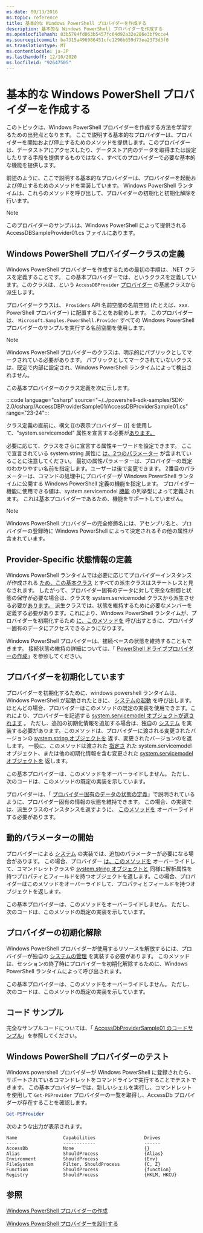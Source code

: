 ```yaml
---
ms.date: 09/13/2016
ms.topic: reference
title: 基本的な Windows PowerShell プロバイダーを作成する
description: 基本的な Windows PowerShell プロバイダーを作成する
ms.openlocfilehash: 03b5784fd063b5457fc64d92a32e286e3bf9cce4
ms.sourcegitcommit: ba7315a496986451cfc1296b659d73ea2373d3f0
ms.translationtype: MT
ms.contentlocale: ja-JP
ms.lasthandoff: 12/10/2020
ms.locfileid: "92647505"
---
```

# <a name="creating-a-basic-windows-powershell-provider"></a>基本的な Windows PowerShell プロバイダーを作成する

このトピックは、Windows PowerShell プロバイダーを作成する方法を学習するための出発点となります。 ここで説明する基本的なプロバイダーは、プロバイダーを開始および停止するためのメソッドを提供します。このプロバイダーは、データストアにアクセスしたり、データストア内のデータを取得または設定したりする手段を提供するものではなく、すべてのプロバイダーで必要な基本的な機能を提供します。

前述のように、ここで説明する基本的なプロバイダーは、プロバイダーを起動および停止するためのメソッドを実装しています。 Windows PowerShell ランタイムは、これらのメソッドを呼び出して、プロバイダーの初期化と初期化解除を行います。

> [!NOTE]
> このプロバイダーのサンプルは、Windows PowerShell によって提供される AccessDBSampleProvider01.cs ファイルにあります。

## <a name="defining-the-windows-powershell-provider-class"></a>Windows PowerShell プロバイダークラスの定義

Windows PowerShell プロバイダーを作成するための最初の手順は、.NET クラスを定義することです。 この基本プロバイダーでは、というクラスを定義しています。このクラスは、という `AccessDBProvider` [プロバイダー](/dotnet/api/System.Management.Automation.Provider.CmdletProvider) の基底クラスから派生します。

プロバイダークラスは、 `Providers` API 名前空間の名前空間 (たとえば、xxx. PowerShell プロバイダー) に配置することをお勧めします。 このプロバイダーは、 `Microsoft.Samples.PowerShell.Provider` すべての Windows PowerShell プロバイダーのサンプルを実行する名前空間を使用します。

> [!NOTE]
> Windows PowerShell プロバイダーのクラスは、明示的にパブリックとしてマークされている必要があります。 パブリックとしてマークされていないクラスは、既定で内部に設定され、Windows PowerShell ランタイムによって検出されません。

この基本プロバイダーのクラス定義を次に示します。

:::code language="csharp" source="~/../powershell-sdk-samples/SDK-2.0/csharp/AccessDBProviderSample01/AccessDBProviderSample01.cs" range="23-24":::

クラス定義の直前に、構文 [[の表示プロバイダー ()] を使用して、"system.servicemodel" 属性を宣言する必要が[あります。](/dotnet/api/System.Management.Automation.Provider.CmdletProviderAttribute)

必要に応じて、クラスをさらに宣言する属性キーワードを設定できます。 ここで宣言されている system.string 属性に [は、2つのパラメーター](/dotnet/api/System.Management.Automation.Provider.CmdletProviderAttribute) が含まれていることに注意してください。 最初の属性パラメーターは、プロバイダーの既定のわかりやすい名前を指定します。ユーザーは後で変更できます。 2番目のパラメーターは、コマンドの処理中にプロバイダーが Windows PowerShell ランタイムに公開する Windows PowerShell 定義の機能を指定します。 プロバイダー機能に使用できる値は、system.servicemodel [機能](/dotnet/api/System.Management.Automation.Provider.ProviderCapabilities) の列挙型によって定義されます。 これは基本プロバイダーであるため、機能をサポートしていません。

> [!NOTE]
> Windows PowerShell プロバイダーの完全修飾名には、アセンブリ名と、プロバイダーの登録時に Windows PowerShell によって決定されるその他の属性が含まれています。

## <a name="defining-provider-specific-state-information"></a>Provider-Specific 状態情報の定義

Windows PowerShell ランタイムでは必要に応じてプロバイダーインスタンスが作成される [ため、この基本クラス](/dotnet/api/System.Management.Automation.Provider.CmdletProvider) とすべての派生クラスはステートレスと見なされます。 したがって、プロバイダー固有のデータに対して完全な制御と状態の保守が必要な場合は、クラスを system.servicemodel クラスから派生させる必要が[あります。](/dotnet/api/System.Management.Automation.ProviderInfo) 派生クラスでは、状態を維持するために必要なメンバーを定義する必要があります。これにより、Windows PowerShell ランタイムが、プロバイダーを初期化するため [に、このメソッドを](/dotnet/api/System.Management.Automation.Provider.CmdletProvider.Start) 呼び出すときに、プロバイダー固有のデータにアクセスできるようになります。

Windows PowerShell プロバイダーは、接続ベースの状態を維持することもできます。 接続状態の維持の詳細については、「 [PowerShell ドライブプロバイダーの作成](./creating-a-windows-powershell-drive-provider.md)」を参照してください。

## <a name="initializing-the-provider"></a>プロバイダーを初期化しています

プロバイダーを初期化するために、windows powershell ランタイムは、Windows PowerShell が起動されたときに、 [システムの起動](/dotnet/api/System.Management.Automation.Provider.CmdletProvider.Start) を呼び出します。 ほとんどの場合、プロバイダーはこのメソッドの既定の実装を使用できます。これにより、プロバイダーを記述する [system.servicemodel オブジェクトが返されます](/dotnet/api/System.Management.Automation.ProviderInfo) 。 ただし、追加の初期化情報を追加する場合は、独自の [システム](/dotnet/api/System.Management.Automation.Provider.CmdletProvider.Start) を実装する必要があります。このメソッドは、プロバイダーに渡される変更されたバージョンの [system.string オブジェクトを](/dotnet/api/System.Management.Automation.ProviderInfo) 返す、変更されたバージョンのを返します。 一般に、このメソッドは渡された [指定さ](/dotnet/api/System.Management.Automation.ProviderInfo) れた system.servicemodel オブジェクト、または他の初期化情報を含む変更された [system.servicemodel オブジェクトを](/dotnet/api/System.Management.Automation.ProviderInfo) 返します。

この基本プロバイダーは、このメソッドをオーバーライドしません。 ただし、次のコードは、このメソッドの既定の実装を示しています。

<!-- TODO!!!: review snippet reference  [!CODE [Msh_samplesaccessdbprov01#accessdbprov01ProviderStart](Msh_samplesaccessdbprov01#accessdbprov01ProviderStart)]  -->

プロバイダーは、「 [プロバイダー固有のデータの状態の定義](#defining-provider-specific-state-information)」で説明されているように、プロバイダー固有の情報の状態を維持できます。 この場合、の実装では、派生クラスのインスタンスを返すように、 [このメソッドを](/dotnet/api/System.Management.Automation.Provider.CmdletProvider.Start) オーバーライドする必要があります。

## <a name="start-dynamic-parameters"></a>動的パラメーターの開始

プロバイダーによる [システム](/dotnet/api/System.Management.Automation.Provider.CmdletProvider.Start) の実装では、追加のパラメーターが必要になる場合があります。 この場合、プロバイダー [は、このメソッドを](/dotnet/api/System.Management.Automation.Provider.CmdletProvider.StartDynamicParameters) オーバーライドして、コマンドレットクラスや [system.string オブジェクトと](/dotnet/api/System.Management.Automation.RuntimeDefinedParameterDictionary) 同様に解析属性を持つプロパティとフィールドを持つオブジェクトを返します。この場合、プロバイダーはこのメソッドをオーバーライドして、プロパティとフィールドを持つオブジェクトを返します。

この基本プロバイダーは、このメソッドをオーバーライドしません。 ただし、次のコードは、このメソッドの既定の実装を示しています。

<!-- TODO!!!: review snippet reference  [!CODE [Msh_samplesaccessdbprov01#accessdbprov01ProviderDynamicParameters](Msh_samplesaccessdbprov01#accessdbprov01ProviderDynamicParameters)]  -->

## <a name="uninitializing-the-provider"></a>プロバイダーの初期化解除

Windows PowerShell プロバイダーが使用するリソースを解放するには、プロバイダーが独自の [システムの管理](/dotnet/api/System.Management.Automation.Provider.CmdletProvider.Stop) を実装する必要があります。 このメソッドは、セッションの終了時にプロバイダーを初期化解除するために、Windows PowerShell ランタイムによって呼び出されます。

この基本プロバイダーは、このメソッドをオーバーライドしません。 ただし、次のコードは、このメソッドの既定の実装を示しています。

<!-- TODO!!!: review snippet reference  [!CODE [Msh_samplesaccessdbprov01#accessdbprov01ProviderStop](Msh_samplesaccessdbprov01#accessdbprov01ProviderStop)]  -->

## <a name="code-sample"></a>コード サンプル

完全なサンプルコードについては、「 [AccessDbProviderSample01 のコードサンプル](./accessdbprovidersample01-code-sample.md)」を参照してください。

## <a name="testing-the-windows-powershell-provider"></a>Windows PowerShell プロバイダーのテスト

Windows powershell プロバイダーが Windows PowerShell に登録されたら、サポートされているコマンドレットをコマンドラインで実行することでテストできます。 この基本プロバイダーでは、新しいシェルを実行し、コマンドレットを使用して `Get-PSProvider` プロバイダーの一覧を取得し、AccessDb プロバイダーが存在することを確認します。

```powershell
Get-PSProvider
```

次のような出力が表示されます。

```Output
Name                 Capabilities                  Drives
----                 ------------                  ------
AccessDb             None                          {}
Alias                ShouldProcess                 {Alias}
Environment          ShouldProcess                 {Env}
FileSystem           Filter, ShouldProcess         {C, Z}
Function             ShouldProcess                 {function}
Registry             ShouldProcess                 {HKLM, HKCU}
```

## <a name="see-also"></a>参照

[Windows PowerShell プロバイダーの作成](./how-to-create-a-windows-powershell-provider.md)

[Windows PowerShell プロバイダーを設計する](./designing-your-windows-powershell-provider.md)
